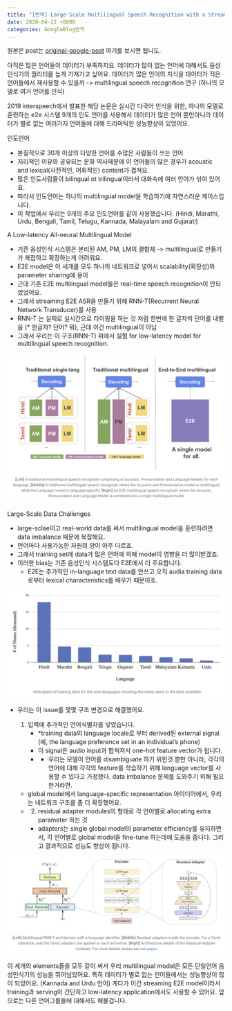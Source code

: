 ```yaml
---
title: "[번역] Large-Scale Multilingual Speech Recognition with a Streaming E2E model"
date: 2020-04-21 +0800
categories: GoogleBlog번역
---
```

원본은 post는 [original-google-post] 여기를 보시면 됩니도.

아직은 많은 언어들이 데이터가 부족하지요.
데이터가 많이 없는 언어에 대해서도 음성인식기의 퀄리티를 높게 가져가고 싶어요.
데이터가 많은 언어의 지식을 데이터가 적은 언어들에서 재사용할 수 있을까 -> multilingual speech recognition 연구 (하나의 모델로 여거 언어를 인식)

2019 interspeech에서 발표한 해당 논문은 실시간 다국어 인식을 위한, 하나의 모델로 훈련하는 e2e 시스템
9개의 인도 언어를 사용해서 데이터가 많은 언어 뿐만아니라 데이터가 별로 없는 여러가지 언어들에 대해 드라마틱한 성능향상이 있었어요.

인도언어
* 본질적으로 30개 이상의 다양한 언어를 수많은 사람들이 쓰는 언어
* 지리적인 이유와 공유되는 문화 역사때문에 이 언어들의 많은 경우가 acoustic and lexical(사전적인, 어휘적인) content가 겹쳐요.
* 많은 인도사람들이 bilingual ot trilingual이라서 대화속에 여러 언어가 섞여 있어요.
* 따라서 인도언어는 하나의 multilingual model을 학습하기에 자연스러운 케이스입니다.
* 이 작업에서 우리는 9개의 주요 인도언어를 같이 사용했습니다. (Hindi, Marathi, Urdu, Bengali, Tamil, Telugu, Kannada, Malayalam and Gujarati)

A Low-latency All-neural Multilingual Model
* 기존 음성인식 시스템은 분리된 AM, PM, LM의 결합체 -> multilingual로 만들기가 복잡하고 확장하는게 어려워요.
* E2E model은 이 세개를 모두 하나의 네트워크로 넣어서 scalability(확장성)와 parameter sharing에 용이
* 근데 기존 E2E multilingual model들은 real-time speech recognition이 안되었었어요.
* 그래서 streaming E2E ASR을 만들기 위해 RNN-T(Recurrent Neural Network Transducer)를 사용
* RNN-T 는 실제로 실시간으로 타이핑을 하는 것 처럼 한번에 한 글자씩 단어를 내뱉음 (* 한글자? 단어? 뭐), 근데 이건 multilingual이 아님
* 그래서 우리는 이 구조(RNN-T) 위에서 실험 for low-latency model for multilingual speech recognition.

![image1](/images/1.png)

Large-Scale Data Challenges
* large-sclae이고 real-world data를 써서 multilingual model을 훈련하려면 data imbalance 때문에 복잡해요.
* 언어마다 사용가능한 자원의 양이 아주 다르죠.
* 그래서 training set에 data가 많은 언어에 의해 model이 영향을 더 많이받겠죠.
* 이러한 bias는 기존 음성인식 시스템도다 E2E에서 더 주요합니다.
    * E2E는 추가적인 in-language text data를 안쓰고 오직 audia training data로부터 lexical characteristics를 배우기 때문이죠.

![image2](/images/2.png)

* 우리는 이 issue를 몇몇 구조 변경으로 해결했어요.
    1. 입력에 추가적인 언어식별자를 넣었습니다.
        * *training data의 language locale로 부터 derived된 external signal (예, the language preference set in an individual’s phone)
        * 이 signal은 audio input과 합쳐져서 one-hot feature vector가 됩니다.
        * * 우리는 모델이 언어를 disambiguate 하기 위한것 뿐만 아니라, 각각의 언어에 대해 각각의 feature를 학습하기 위해 language vector를 사용할 수 있다고 가정했다. data imbalance 문제를 도와주기 위해 필요한거라면.

    * global model에서 language-specific representation 아이디어에서, 우리는 네트워크 구조를 좀 더 확장했어요.
    * 2. residual adapter modules의 형태로 각 언어별로 allocating extra parameter 하는 것
        * adapters는 single global model의 parameter efficiency를 유지하면서, 각 언어별로 global model을 fine-tune 하는데에 도움을 줍니다. 그리고 결과적으로 성능도 향상이 됩니다.

![image3](/images/3.png)

이 세개의 elements들을 모두 같이 써서 우리 multilingual model은 모든 단일언어 음성인식기의 성능을 뛰어넘었어요. 특히 데이터가 별로 없는 언어들에서는 성능향상이 많이 되었어요. (Kannada and Urdu 언어)
게다가 이건 streaming E2E model이라서 training과 serving이 간단하고 low-latency application에서도 사용할 수 있어요.
앞으로는 다른 언어그룹들에 대해서도 해볼겁니다.

[original-google-post]: https://ai.googleblog.com/2019/09/large-scale-multilingual-speech.html
